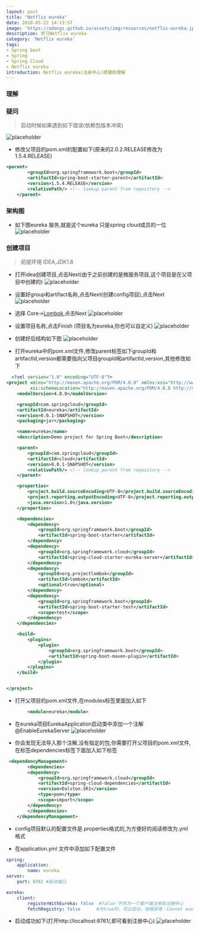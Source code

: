 ```yaml
---
layout: post
title: "Netflix eureka"
date: 2018-05-22 14:13:57
image: 'https://adongs.github.io/assets/img/resources/netflix-eureka.jpg'
description: 学习Netflix eureka
category: 'Netflix eureka'
tags:
- Spring boot
- Spring
- Spring Cloud
- Netflix eureka
introduction: Netflix eureka(注册中心)搭建和理解
---
```


### 理解


### 疑问

> 启动时候如果遇到如下错误(依赖包版本冲突)

![placeholder](https://adongs.github.io/assets/img/blog/springcloud/eureka/7.jpg "idea创建项目")

- 修改父项目的pom.xml的配置如下(原来的2.0.2.RELEASE修改为1.5.4.RELEASE)

```xml
<parent>
        <groupId>org.springframework.boot</groupId>
        <artifactId>spring-boot-starter-parent</artifactId>
        <version>1.5.4.RELEASE</version>
        <relativePath/> <!-- lookup parent from repository -->
    </parent>
```

### 架构图

- 如下图eureka 服务,就是这个eureka 只是spring cloud成员的一位
![placeholder](https://adongs.github.io/assets/img/blog/springcloud/config/14.jpg "idea创建项目")


### 创建项目

>前提环境 IDEA,JDK1.8

- 打开idea创建项目,点击Next(由于之前创建的是微服务项目,这个项目是在父项目中创建的)
![placeholder](https://adongs.github.io/assets/img/blog/springcloud/eureka/1.jpg "idea创建项目")

- 设置好group和artifact名称,点击Next(创建config项目),点击Next
![placeholder](https://adongs.github.io/assets/img/blog/springcloud/eureka/2.jpg "idea创建项目")

- 选择 Core-><a href="https://www.zhihu.com/question/42348457">Lombok</a>,点击Next
![placeholder](https://adongs.github.io/assets/img/blog/springcloud/eureka/3.jpg "idea创建项目")

- 设置项目名称,点击Finish (项目名为eureka,你也可以自定义)
![placeholder](https://adongs.github.io/assets/img/blog/springcloud/eureka/4.jpg "idea创建项目")

- 创建好后结构如下图
![placeholder](https://adongs.github.io/assets/img/blog/springcloud/eureka/5.jpg "idea创建项目")

- 打开eureka中的pom.xml文件,修改parent标签如下groupId和artifactId,version都需要指向父项目groupId和artifactId,version,其他修改如下

```xml
  <?xml version="1.0" encoding="UTF-8"?>
<project xmlns="http://maven.apache.org/POM/4.0.0" xmlns:xsi="http://www.w3.org/2001/XMLSchema-instance"
         xsi:schemaLocation="http://maven.apache.org/POM/4.0.0 http://maven.apache.org/xsd/maven-4.0.0.xsd">
    <modelVersion>4.0.0</modelVersion>

    <groupId>com.springcloud</groupId>
    <artifactId>eureka</artifactId>
    <version>0.0.1-SNAPSHOT</version>
    <packaging>jar</packaging>

    <name>eureka</name>
    <description>Demo project for Spring Boot</description>

    <parent>
        <groupId>com.springcloud</groupId>
        <artifactId>cloud</artifactId>
        <version>0.0.1-SNAPSHOT</version>
        <relativePath/> <!-- lookup parent from repository -->
    </parent>

    <properties>
        <project.build.sourceEncoding>UTF-8</project.build.sourceEncoding>
        <project.reporting.outputEncoding>UTF-8</project.reporting.outputEncoding>
        <java.version>1.8</java.version>
    </properties>

    <dependencies>
        <dependency>
            <groupId>org.springframework.boot</groupId>
            <artifactId>spring-boot-starter</artifactId>
        </dependency>
        <dependency>
            <groupId>org.springframework.cloud</groupId>
            <artifactId>spring-cloud-starter-eureka-server</artifactId>
        </dependency>
        <dependency>
            <groupId>org.projectlombok</groupId>
            <artifactId>lombok</artifactId>
            <optional>true</optional>
        </dependency>
        <dependency>
            <groupId>org.springframework.boot</groupId>
            <artifactId>spring-boot-starter-test</artifactId>
            <scope>test</scope>
        </dependency>
    </dependencies>

    <build>
        <plugins>
            <plugin>
                <groupId>org.springframework.boot</groupId>
                <artifactId>spring-boot-maven-plugin</artifactId>
            </plugin>
        </plugins>
    </build>


</project>
```

- 打开父项目的pom.xml文件,在modules标签里面加入如下

```xml
        <module>eureka</module>
```

- 在eureka项目EurekaApplication启动类中添加一个注解@EnableEurekaServer
![placeholder](https://adongs.github.io/assets/img/blog/springcloud/eureka/6.jpg "idea创建项目")

- 你会发现无法导入那个注解,没有指定的包,你需要打开父项目的pom.xml文件,
在标签dependencies标签下面加入如下标签
```xml
 <dependencyManagement>
        <dependencies>
        <dependency>
            <groupId>org.springframework.cloud</groupId>
            <artifactId>spring-cloud-dependencies</artifactId>
            <version>Dalston.SR1</version>
            <type>pom</type>
            <scope>import</scope>
        </dependency>
        </dependencies>
    </dependencyManagement>
```

- config项目默认的配置文件是.properties格式的,为方便好的阅读修改为.yml格式


- 在application.yml 文件中添加如下配置文件
```yml
spring:
    application:
        name: eureka
server:
    port: 8761 #启动端口

eureka:
    client:
        registerWithEureka: false  #false:不作为一个客户端注册到注册中心
        fetchRegistry: false      #为true时，可以启动，但报异常：Cannot execute request on any known server
```

- 启动成功如下(打开http://localhost:8761/,即可看到注册中心)
![placeholder](https://adongs.github.io/assets/img/blog/springcloud/eureka/8.jpg "idea创建项目")








